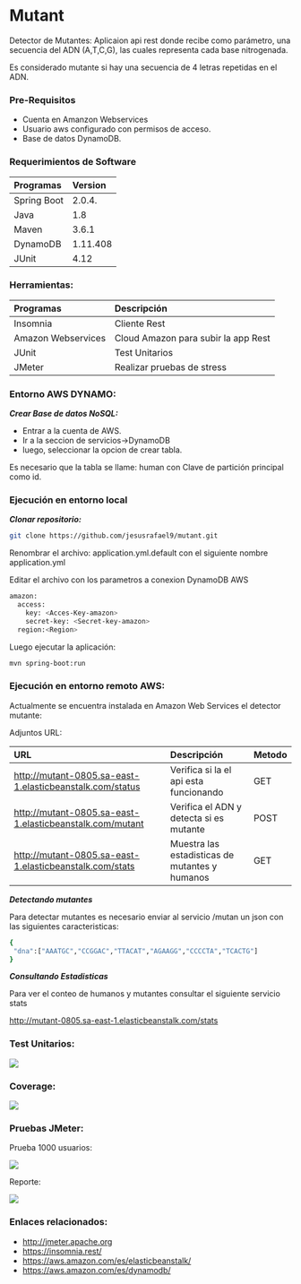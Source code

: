 # Mutant
Detector de Mutantes:
Aplicaion api rest donde recibe como parámetro, una secuencia del ADN (A,T,C,G), las
cuales representa cada base nitrogenada. 

Es considerado mutante si hay una secuencia de 4 letras repetidas en el ADN. 

### Pre-Requisitos
- Cuenta en Amanzon Webservices
- Usuario aws configurado con permisos de acceso.
- Base de datos DynamoDB. 

### Requerimientos de Software

Programas               | Version
:-----------------------|:----------
 Spring Boot            |2.0.4.
 Java   	               |1.8
 Maven                  |3.6.1
 DynamoDB               |1.11.408
 JUnit                  |4.12


### Herramientas:
Programas                | Descripción
:-----------------------|:----------
 Insomnia               |Cliente Rest
 Amazon Webservices     |Cloud Amazon para subir la app Rest
 JUnit 					            |Test Unitarios
 JMeter                 |Realizar pruebas de stress

### Entorno AWS DYNAMO:

***Crear Base de datos NoSQL:*** 

- Entrar a la cuenta de AWS. 
- Ir a la seccion de servicios->DynamoDB
- luego, seleccionar la opcion de crear tabla.
 
Es necesario que la tabla se llame: human con Clave de partición principal como id.	


### Ejecución en entorno local
 
***Clonar repositorio:*** 
```bash
git clone https://github.com/jesusrafael9/mutant.git
```

Renombrar el archivo: application.yml.default con el siguiente nombre application.yml

Editar el archivo con los parametros a conexion DynamoDB AWS

```bash
amazon:
  access:
    key: <Acces-Key-amazon>
    secret-key: <Secret-key-amazon>
  region:<Region>
```
Luego ejecutar la aplicación: 
```bash
mvn spring-boot:run
```

### Ejecución en entorno remoto AWS:

Actualmente se encuentra instalada en Amazon Web Services  el detector mutante:

Adjuntos URL:

URL                | Descripción    | Metodo
:-----------------------|:----------|:-----------
http://mutant-0805.sa-east-1.elasticbeanstalk.com/status |Verifica si la el api esta funcionando | GET
http://mutant-0805.sa-east-1.elasticbeanstalk.com/mutant  |Verifica el ADN y detecta si es mutante | POST
http://mutant-0805.sa-east-1.elasticbeanstalk.com/stats  |Muestra las estadisticas de mutantes y humanos| GET



***Detectando mutantes***

Para detectar mutantes es necesario enviar al servicio /mutan un json con las siguientes caracteristicas:
```bash
{
 "dna":["AAATGC","CCGGAC","TTACAT","AGAAGG","CCCCTA","TCACTG"]
}
```
***Consultando Estadisticas***

Para ver el conteo de humanos y mutantes consultar el siguiente servicio stats

http://mutant-0805.sa-east-1.elasticbeanstalk.com/stats


### Test Unitarios:

![](https://user-images.githubusercontent.com/15696325/66794980-94023f80-eed9-11e9-97b0-1ac6e7a58ae8.png)

### Coverage:

![](https://user-images.githubusercontent.com/15696325/66794824-26eeaa00-eed9-11e9-8670-fa3514244739.png)

### Pruebas JMeter: 

Prueba 1000 usuarios:

![](https://user-images.githubusercontent.com/15696325/66797701-13940c80-eee2-11e9-90b8-a14edb8bc72f.png)

Reporte:

![](https://user-images.githubusercontent.com/15696325/66797873-91f0ae80-eee2-11e9-904e-185bc57fd9e7.png)


### Enlaces relacionados:

- http://jmeter.apache.org
- https://insomnia.rest/
- https://aws.amazon.com/es/elasticbeanstalk/
- https://aws.amazon.com/es/dynamodb/
